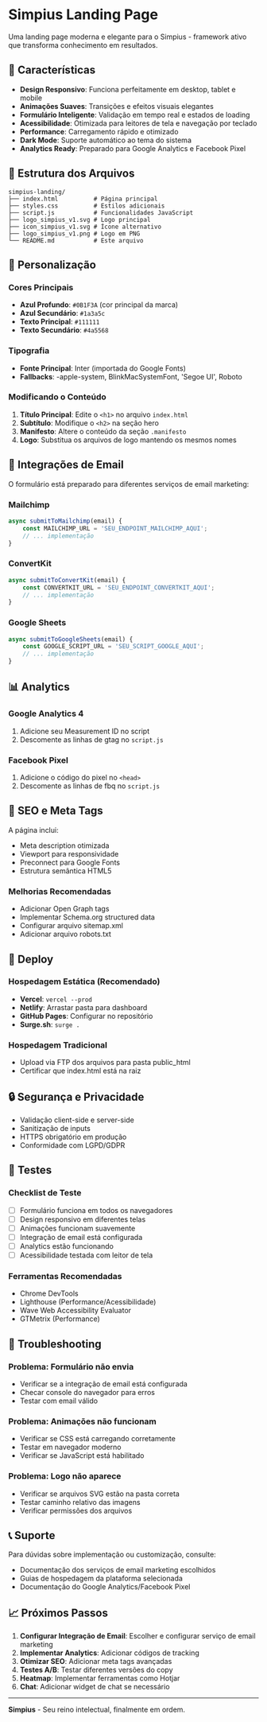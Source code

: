 # Simpius Landing Page

Uma landing page moderna e elegante para o Simpius - framework ativo que transforma conhecimento em resultados.

## 🚀 Características

- **Design Responsivo**: Funciona perfeitamente em desktop, tablet e mobile
- **Animações Suaves**: Transições e efeitos visuais elegantes
- **Formulário Inteligente**: Validação em tempo real e estados de loading
- **Acessibilidade**: Otimizada para leitores de tela e navegação por teclado
- **Performance**: Carregamento rápido e otimizado
- **Dark Mode**: Suporte automático ao tema do sistema
- **Analytics Ready**: Preparado para Google Analytics e Facebook Pixel

## 📁 Estrutura dos Arquivos

```
simpius-landing/
├── index.html          # Página principal
├── styles.css          # Estilos adicionais
├── script.js           # Funcionalidades JavaScript
├── logo_simpius_v1.svg # Logo principal
├── icon_simpius_v1.svg # Ícone alternativo
├── logo_simpius_v1.png # Logo em PNG
└── README.md           # Este arquivo
```

## 🎨 Personalização

### Cores Principais
- **Azul Profundo**: `#0B1F3A` (cor principal da marca)
- **Azul Secundário**: `#1a3a5c`
- **Texto Principal**: `#111111`
- **Texto Secundário**: `#4a5568`

### Tipografia
- **Fonte Principal**: Inter (importada do Google Fonts)
- **Fallbacks**: -apple-system, BlinkMacSystemFont, 'Segoe UI', Roboto

### Modificando o Conteúdo

1. **Título Principal**: Edite o `<h1>` no arquivo `index.html`
2. **Subtítulo**: Modifique o `<h2>` na seção hero
3. **Manifesto**: Altere o conteúdo da seção `.manifesto`
4. **Logo**: Substitua os arquivos de logo mantendo os mesmos nomes

## 🔧 Integrações de Email

O formulário está preparado para diferentes serviços de email marketing:

### Mailchimp
```javascript
async submitToMailchimp(email) {
    const MAILCHIMP_URL = 'SEU_ENDPOINT_MAILCHIMP_AQUI';
    // ... implementação
}
```

### ConvertKit
```javascript
async submitToConvertKit(email) {
    const CONVERTKIT_URL = 'SEU_ENDPOINT_CONVERTKIT_AQUI';
    // ... implementação
}
```

### Google Sheets
```javascript
async submitToGoogleSheets(email) {
    const GOOGLE_SCRIPT_URL = 'SEU_SCRIPT_GOOGLE_AQUI';
    // ... implementação
}
```

## 📊 Analytics

### Google Analytics 4
1. Adicione seu Measurement ID no script
2. Descomente as linhas de gtag no `script.js`

### Facebook Pixel
1. Adicione o código do pixel no `<head>`
2. Descomente as linhas de fbq no `script.js`

## 🎯 SEO e Meta Tags

A página inclui:
- Meta description otimizada
- Viewport para responsividade
- Preconnect para Google Fonts
- Estrutura semântica HTML5

### Melhorias Recomendadas
- Adicionar Open Graph tags
- Implementar Schema.org structured data
- Configurar arquivo sitemap.xml
- Adicionar arquivo robots.txt

## 🚀 Deploy

### Hospedagem Estática (Recomendado)
- **Vercel**: `vercel --prod`
- **Netlify**: Arrastar pasta para dashboard
- **GitHub Pages**: Configurar no repositório
- **Surge.sh**: `surge .`

### Hospedagem Tradicional
- Upload via FTP dos arquivos para pasta public_html
- Certificar que index.html está na raiz

## 🔒 Segurança e Privacidade

- Validação client-side e server-side
- Sanitização de inputs
- HTTPS obrigatório em produção
- Conformidade com LGPD/GDPR

## 📱 Testes

### Checklist de Teste
- [ ] Formulário funciona em todos os navegadores
- [ ] Design responsivo em diferentes telas
- [ ] Animações funcionam suavemente
- [ ] Integração de email está configurada
- [ ] Analytics estão funcionando
- [ ] Acessibilidade testada com leitor de tela

### Ferramentas Recomendadas
- Chrome DevTools
- Lighthouse (Performance/Acessibilidade)
- Wave Web Accessibility Evaluator
- GTMetrix (Performance)

## 🐛 Troubleshooting

### Problema: Formulário não envia
- Verificar se a integração de email está configurada
- Checar console do navegador para erros
- Testar com email válido

### Problema: Animações não funcionam
- Verificar se CSS está carregando corretamente
- Testar em navegador moderno
- Verificar se JavaScript está habilitado

### Problema: Logo não aparece
- Verificar se arquivos SVG estão na pasta correta
- Testar caminho relativo das imagens
- Verificar permissões dos arquivos

## 📞 Suporte

Para dúvidas sobre implementação ou customização, consulte:
- Documentação dos serviços de email marketing escolhidos
- Guias de hospedagem da plataforma selecionada
- Documentação do Google Analytics/Facebook Pixel

## 📈 Próximos Passos

1. **Configurar Integração de Email**: Escolher e configurar serviço de email marketing
2. **Implementar Analytics**: Adicionar códigos de tracking
3. **Otimizar SEO**: Adicionar meta tags avançadas
4. **Testes A/B**: Testar diferentes versões do copy
5. **Heatmap**: Implementar ferramentas como Hotjar
6. **Chat**: Adicionar widget de chat se necessário

---

**Simpius** - Seu reino intelectual, finalmente em ordem.